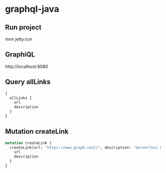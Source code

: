 # graphql-java

Run project
-----
mvn jetty:run


GraphiQL
-----
http://localhost:8080

Query allLinks
-----
```graphql
{
  allLinks {
    url
    description
  }
}
```

Mutation createLink
-----
```graphql
mutation createLink {
  createLink(url: "https://www.graph.cool/", description: "Serverless GraphQL Backend") {
    url
    description
  }
}
```